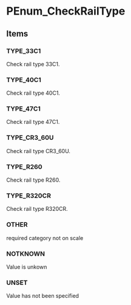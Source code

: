 # PEnum_CheckRailType
<!-- end of short definition -->

## Items

### TYPE_33C1
Check rail type 33C1.

### TYPE_40C1
Check rail type 40C1.

### TYPE_47C1
Check rail type 47C1.

### TYPE_CR3_60U
Check rail type CR3_60U.

### TYPE_R260
Check rail type R260.

### TYPE_R320CR
Check rail type R320CR.

### OTHER
required category not on scale

### NOTKNOWN
Value is unkown

### UNSET
Value has not been specified
